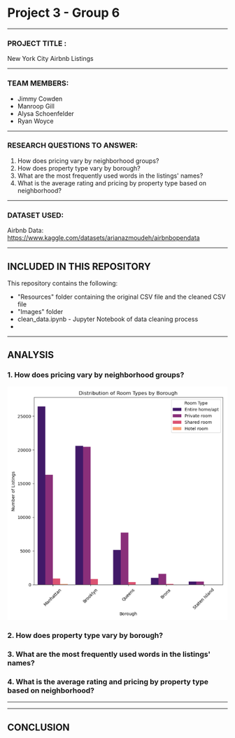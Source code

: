# Project 3 - Group 6

________________________________________________________________________

### PROJECT TITLE : 

New York City Airbnb Listings

________________________________________________________________________
   
### TEAM MEMBERS:

* Jimmy Cowden
* Manroop Gill
* Alysa Schoenfelder
* Ryan Woyce

________________________________________________________________________

### RESEARCH QUESTIONS TO ANSWER:

1. How does pricing vary by neighborhood groups?
2. How does property type vary by borough?
3. What are the most frequently used words in the listings' names?
4. What is the average rating and pricing by property type based on neighborhood?

________________________________________________________________________

### DATASET USED:

Airbnb Data: https://www.kaggle.com/datasets/arianazmoudeh/airbnbopendata

_________________________________________________________________________

## INCLUDED IN THIS REPOSITORY

This repository contains the following:
* "Resources" folder containing the original CSV file and the cleaned CSV file
* "Images" folder 
* clean_data.ipynb - Jupyter Notebook of data cleaning process
* 

_________________________________________________________________________

## ANALYSIS

### 1. How does pricing vary by neighborhood groups?

![Dist_of_Room_Types_by_Borough](Images/Dist_of_Room_Types_by_Borough.png)


### 2. How does property type vary by borough?



### 3. What are the most frequently used words in the listings' names?



### 4. What is the average rating and pricing by property type based on neighborhood?


_________________________________________________________________________



_________________________________________________________________________

## CONCLUSION 


